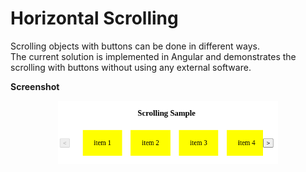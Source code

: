 # Horizontal Scrolling

Scrolling objects with buttons can be done in different ways.
<br>
The current solution is implemented in Angular and demonstrates the scrolling with buttons without using any external software.

**Screenshot**

<p align="center">
  <img src="https://github.com/lpgtesoftsopensource/angular-horizontal-scroll/blob/main/horizontal-scroll.png" width="70%" title="hover text">
</p>

